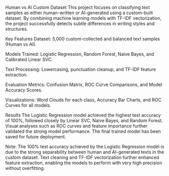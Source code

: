 Human vs AI Custom Dataset
This project focuses on classifying text samples as either human-written or AI-generated using a custom-built dataset. By combining machine learning models with TF-IDF vectorization, the project successfully detects subtle differences in writing styles and structures.

Key Features
Dataset: 5,000 custom-collected and balanced text samples (Human vs AI).

Models Trained: Logistic Regression, Random Forest, Naive Bayes, and Calibrated Linear SVC.

Text Processing: Lowercasing, punctuation cleanup, and TF-IDF feature extraction.

Evaluation Metrics: Confusion Matrix, ROC Curve Comparisons, and Model Accuracy Scores.

Visualizations: Word Clouds for each class, Accuracy Bar Charts, and ROC Curves for all models.

Results
The Logistic Regression model achieved the highest test accuracy of 100%, followed closely by Linear SVC, Naive Bayes, and Random Forest. Visual analyses such as ROC curves and feature importance further validated the strong model performance. The final trained model has been saved for future deployment.

Note: The 100% test accuracy achieved by the Logistic Regression model is due to the strong separability between human and AI-generated texts in the custom dataset. Text cleaning and TF-IDF vectorization further enhanced feature extraction, enabling the models to perform with very high precision without overfitting.